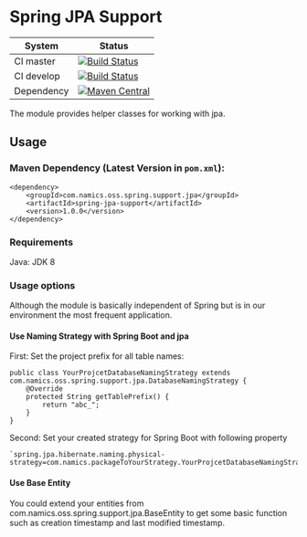 # Spring JPA Support

System        | Status
--------------|------------------------------------------------        
CI master     | [![Build Status][travis-master]][travis-url]
CI develop    | [![Build Status][travis-develop]][travis-url]
Dependency    | [![Maven Central](https://maven-badges.herokuapp.com/maven-central/com.namics.oss.spring.support.jpa/spring-jpa-support/badge.svg)](https://maven-badges.herokuapp.com/maven-central/com.namics.oss.spring.support.jpa/spring-jpa-support)

The module provides helper classes for working with jpa.


## Usage

### Maven Dependency (Latest Version in `pom.xml`):

	<dependency>
		<groupId>com.namics.oss.spring.support.jpa</groupId>
		<artifactId>spring-jpa-support</artifactId>
		<version>1.0.0</version>
	</dependency>
	
### Requirements	

Java: JDK 8 

### Usage options

Although the module is basically independent of Spring but is in our environment the most frequent application. 

#### Use Naming Strategy with Spring Boot and jpa

First: Set the project prefix for all table names:
	
	public class YourProjcetDatabaseNamingStrategy extends com.namics.oss.spring.support.jpa.DatabaseNamingStrategy {
		@Override
		protected String getTablePrefix() {
			return "abc_";
		}
	}
	
Second: Set your created strategy for Spring Boot with following property

	`spring.jpa.hibernate.naming.physical-strategy=com.namics.packageToYourStrategy.YourProjcetDatabaseNamingStrategy`


#### Use Base Entity
You could extend your entities from com.namics.oss.spring.support.jpa.BaseEntity to get some basic function such as creation timestamp and last modified timestamp.



[travis-master]: https://travis-ci.org/namics/spring-jpa-support.svg?branch=master
[travis-develop]: https://travis-ci.org/namics/spring-jpa-support.svg?branch=develop
[travis-url]: https://travis-ci.org/namics/spring-jpa-support
